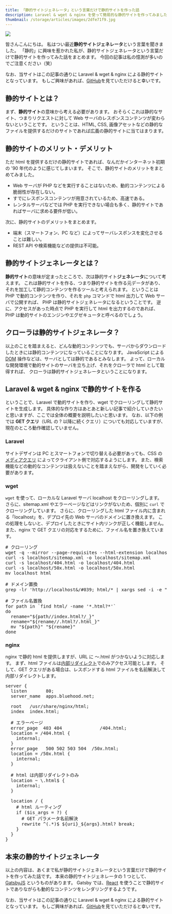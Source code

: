 ```yaml
---
title: 「静的サイトジェネレータ」という言葉だけで静的サイトを作った話
description: Laravel & wget & nginx を使って簡易的な静的サイトを作ってみました。
thumbnail: /storage/articles/images/2dfe71f9.jpg
---
```


<picture>
  <source type="image/webp" srcset="/storage/articles/images/2dfe71f9.webp 1x,/storage/articles/images/2dfe71f8.webp 2x">
  <img src="/storage/articles/images/2dfe71f9.jpg" srcset="/storage/articles/images/2dfe71f8.jpg 2x">
</picture>

皆さんこんにちは。
私はつい最近**静的サイトジェネレータ**という言葉を聞きました。
「静的」に興味を惹かれた私が、静的サイトジェネレータという言葉だけで静的サイトを作ってみた話をまとめます。
今回の記事は私の憶測が多いのでご注意ください（笑）

なお、当サイトはこの記事の通りに Laravel & wget & nginx による静的サイトとなっています。
もしご興味があれば、[GitHub](https://github.com/blue-hood/apps)を見ていただけると幸いです。

<ol class="table-of-contents"></ol>

<script async src="https://pagead2.googlesyndication.com/pagead/js/adsbygoogle.js"></script>
<!-- ディスプレイ広告 -->
<!-- textlint-disable -->

<ins class="adsbygoogle"
    style="display:block"
    data-ad-client="ca-pub-7008780049786244"
    data-ad-slot="5063315418"
    data-ad-format="auto"
    data-full-width-responsive="true"></ins>

<!-- textlint-enable -->
<script>(adsbygoogle = window.adsbygoogle || []).push({});</script>

## 静的サイトとは？

まず、**静的サイト**の意味から考える必要があります。
おそらくこれは静的なサイト、つまりリクエストに対して Web サーバのレスポンスコンテンツが変わらないということです。
ということは、HTML, CSS, 画像アセットなどの静的なファイルを提供するだけのサイトであれば広義の静的サイトに当てはまります。

## 静的サイトのメリット・デメリット

ただ html を提供するだけの静的サイトであれば、なんだかインターネット初期の '90 年代のように感じてしまいます。
そこで、静的サイトのメリットをまとめてみました。

- Web サーバが PHP などを実行することはないため、動的コンテンツによる脆弱性が存在しない。
- すでにレスポンスコンテンツが用意されているため、高速である。
- レンタルサーバなどでは PHP を実行できない場合も多く、静的サイトであればサーバに求める要件が低い。

次に、静的サイトのデメリットをまとめます。

- 端末（スマートフォン、PC など）によってサーバレスポンスを変化させることは難しい。
- REST API や検索機能などの提供は不可能。

## 静的サイトジェネレータとは？

**静的サイト**の意味が定まったところで、次は静的サイト**ジェネレータ**について考えます。
これは静的サイトを作る、つまり静的サイトを作る元データがあり、それを加工して静的コンテンツを作るツールと考えられます。
ということは PHP で動的コンテンツを作り、それを `php` コマンドで html 出力して Web サーバで公開すれば、
PHP は静的サイトジェネレータになるということです。
逆に、アクセスがあった時点で PHP を実行して html を出力するのであれば、PHP は動的サイトのエンジンやエグゼキュータと呼べるのでしょう。

## クローラは静的サイトジェネレータ？

以上のことを踏まえると、どんな動的コンテンツでも、サーバからダウンロードしたときには静的コンテンツになっていることになります。
JavaScript による [DOM](https://developer.mozilla.org/ja/docs/Web/API/Document_Object_Model) 操作などは、サーバとしては静的であるとみなします。
よって、ローカルな開発環境で動的サイトのサーバを立ち上げ、それをクローラで html として取得すれば、
クローラは静的サイトジェネレータということになります。

## Laravel & wget & nginx で静的サイトを作る

ということで、Laravel で動的サイトを作り、wget でクローリングして静的サイトを生成します。
具体的な作り方はあとあと新しい記事で紹介していきたいと思いますが、ここでは全体の概要を説明したいと思います。
なお、以下の例では **GET クエリ**（URL の ? 以降に続くクエリ）についても対応していますが、現在のところ動作確認していません。

### Laravel

サイトデザインは PC とスマートフォンで切り替える必要があっても、CSS の[メディアクエリ](https://developer.mozilla.org/ja/docs/Web/CSS/Media_Queries/Using_media_queries)
によってクライアント側で対応するようにします。
また、検索機能などの動的なコンテンツは扱えないことを踏まえながら、開発をしていく必要があります。

### wget

`wget` を使って、ローカルな Laravel サーバ localhost をクローリングします。
さらに、sitemap.xml やエラーページなどはリンクがないため、個別に `curl` でクローリングしています。
さらに、クローリングした html ファイル内に含まれる「localhost」を、デプロイ先の Web サーバのドメインに置き換えます。
この処理をしないと、デプロイしたときにサイト内リンクが正しく機能しません。
また、nginx で GET クエリの対応をするために、ファイル名を置き換えています。

<pre class="prettyprint linenums">
# クローリング
wget -q --mirror --page-requisites --html-extension localhost
curl -s localhost/sitemap.xml -o localhost/sitemap.xml
curl -s localhost/404.html -o localhost/404.html
curl -s localhost/50x.html -o localhost/50x.html
mv localhost html

# ドメイン置換
grep -lr 'http://localhost&/#039; html/* | xargs sed -i -e "s#http://localhost/#${domain}#g"

# ファイル名置換
for path in `find html/ -name '*.html?*'`
do
  rename="${path//index.html?/_}"
  rename="${rename//.html?/.html_}"
  mv "${path}" "${rename}"
done
</pre>

### nginx

nginx で静的 html を提供しますが、URL に 〜.html がつかないように対応します。
まず、html ファイルは[内部リダイレクト]()でのみアクセス可能とします。
そして、GET クエリがある場合は、レスポンドする html ファイルを名前解決して内部リダイレクトします。

<pre class="prettyprint linenums">
server {
  listen       80;
  server_name  apps.bluehood.net;

  root   /usr/share/nginx/html;
  index  index.html;
  
  # エラーページ
  error_page  403 404              /404.html;
  location = /404.html {
    internal;
  }
  error_page   500 502 503 504  /50x.html;
  location = /50x.html {
    internal;
  }

  # html は内部リダイレクトのみ
  location ~ \.html$ {
    internal;
  }

  location / {
    # html ルーティング
    if ($is_args = ?) {
      # GET パラメータ名前解決
      rewrite ^(.*)$ ${uri}_${args}.html? break;
    }
  }
}
</pre>

## 本来の静的サイトジェネレータ

以上の内容は、あくまで私が静的サイトジェネレータという言葉だけで静的サイトを作ってみた話です。
本来の静的サイトジェネレータの 1 つとして、[GatsbyJS](https://www.gatsbyjs.org/) というものがあります。
Gatsby では、[React](https://reactjs.org/) を使うことで静的サイトでありながらも動的なコンテンツをレンダリングするようです。

なお、当サイトはこの記事の通りに Laravel & wget & nginx による静的サイトとなっています。
もしご興味があれば、[GitHub](https://github.com/blue-hood/apps)を見ていただけると幸いです。
